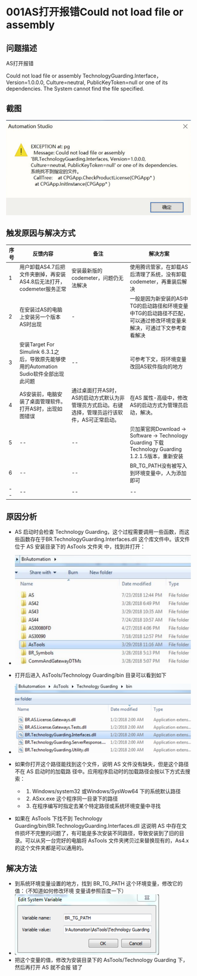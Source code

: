 # 001AS打开报错Could not load file or assembly 
## 问题描述
AS打开报错

Could not load file or assembly 
TechnologyGuarding.Interface， Version=1.0.0.0, Culture=neutral, PublicKeyToken=null or one of its dependencies.
The System cannot find the file specified.

## 截图
![Img](FILES/001AS打开报错Could%20not%20load%20file%20or%20assembly/img-20220713151104.png)




## 触发原因与解决方式
| 序号 | 反馈内容                                                     | 备注                                                         | 解决方案                                                     |
| ---- | ------------------------------------------------------------ | ------------------------------------------------------------ | ------------------------------------------------------------ |
| 1    | 用户卸载AS4.7后把文件夹删掉，再安装AS4.8后无法打开，codemeter服务正常 | 安装最新版的codemeter，问题仍无法解决                        | 使用腾讯管家，在卸载AS后清理了系统，没有卸载codemeter，再重装后解决 |
| 2    | 在安装过AS的电脑上安装另一个版本AS时出现                     | -                                                            | 一般是因为新安装的AS中TG的启动路径和环境变量中TG的启动路径不匹配，可以通过修改环境变量来解决，可通过下文参考查看解决 |
| 3    | 安装Target For Simulink 6.3.1之后，导致原先能够使用的Automation Sudio软件全部出现此问题 | --                                                           | 可参考下文，将环境变量改回AS软件指向的地方                   |
| 4    | AS安装前，电脑安装了桌面管理软件。打开AS时，出现如图错误     | 通过桌面打开AS时，AS的启动方式默认为非管理员方式启动。右键选择，管理员运行该软件，AS可正常启动。 | 在AS 属性-高级中，修改AS的启动方式为管理员启动，解决。       |
| 5    | --                                                           | --                                                           | 贝加莱官网Download -> Software -> Technology Guarding 下载Technology Guarding 1.2.1.5版本，重新安装 |
| 6    | --                                                           | --                                                           | BR_TG_PATH没有被写入到环境变量中，人为添加即可               |
| --   | --                                                           | --                                                           | --                                                           |

## 原因分析
- AS 启动时会检查 Technology Guarding，这个过程需要调用一些函数，而这些函数存在于BR.TechnologyGuarding.Interfaces.dll 这个库文件中。该文件位于 AS 安装目录下的 AsTools 文件夹 中，找到并打开：
- ![](FILES/001AS打开报错Could%20not%20load%20file%20or%20assembly/image-20221126235547349.png)

- 打开后进入 AsTools/Technology Guarding/bin 目录可以看到如下
- ![](FILES/001AS打开报错Could%20not%20load%20file%20or%20assembly/image-20221126235601755.png)
- 如果你打开这个路径能找到这个文件，说明 AS 文件没有缺失，但是这个路径不在 AS 启动时的加载路 径中。应用程序启动时的加载路径会按以下方式去搜索：
  - 1. Windows/system32 或Windows/SysWow64 下的系统默认路径
  - 2. ASxx.exe 这个程序同一目录下的路径
  - 3. 在程序编写时指定去某个特定路径或系统环境变量中寻找 
- 如果在 AsTools 下找不到 Technology Guarding/bin/BR.TechnologyGuarding.Interfaces.dll 这说明 AS 中存在文件损坏不完整的问题了，有可能是多次安装不同路径，导致安装到了旧的目录。可以从另一台完好的电脑将 AsTools 文件夹拷贝过来替换现有的，As4.x 的这个文件夹都是可以通用的。

## 解决方法
- 到系统环境变量设置的地方，找到 BR_TG_PATH 这个环境变量，修改它的值：（不知道如何修改环境 变量请参照百度一下）
- ![](FILES/001AS打开报错Could%20not%20load%20file%20or%20assembly/image-20221126235702539.png)
- 把这个变量的值，修改为安装目录下的 AsTools/Technology Guarding 下，然后再打开 AS 就不会报 错了

